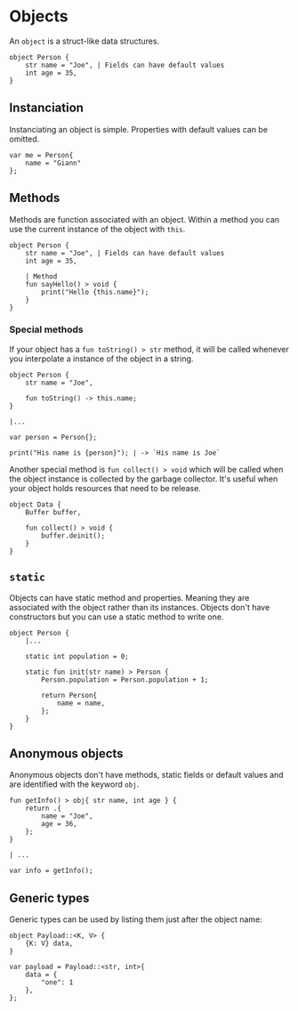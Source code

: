 # Objects

An `object` is a struct-like data structures. 
```buzz
object Person {
    str name = "Joe", | Fields can have default values
    int age = 35,
}
```

## Instanciation
Instanciating an object is simple. Properties with default values can be omitted.
```buzz
var me = Person{
    name = "Giann"
};
```

## Methods
Methods are function associated with an object. Within a method you can use the current instance of the object with `this`.
```buzz
object Person {
    str name = "Joe", | Fields can have default values
    int age = 35,

    | Method
    fun sayHello() > void {
        print("Hello {this.name}");
    }
}
```

### Special methods

If your object has a `fun toString() > str` method, it will be called whenever you interpolate a instance of the object in a string.
```buzz
object Person {
    str name = "Joe",

    fun toString() -> this.name;
}

|...

var person = Person{};

print("His name is {person}"); | -> `His name is Joe`
```

Another special method is `fun collect() > void` which will be called when the object instance is collected by the garbage collector. It's useful when your object holds resources that need to be release.
```buzz
object Data {
    Buffer buffer,

    fun collect() > void {
        buffer.deinit();
    }
}
```

## `static`
Objects can have static method and properties. Meaning they are associated with the object rather than its instances.
Objects don't have constructors but you can use a static method to write one.
```buzz
object Person {
    |...

    static int population = 0;

    static fun init(str name) > Person {
        Person.population = Person.population + 1;

        return Person{
            name = name,
        };
    }
}
```

## Anonymous objects
Anonymous objects don't have methods, static fields or default values and are identified with the keyword `obj`.
```buzz
fun getInfo() > obj{ str name, int age } {
    return .{
        name = "Joe",
        age = 36,
    };
}

| ...

var info = getInfo();
```

## Generic types
Generic types can be used by listing them just after the object name:
```buzz
object Payload::<K, V> {
    {K: V} data,
}

var payload = Payload::<str, int>{
    data = {
        "one": 1
    },
};
```
